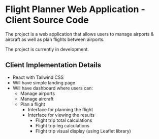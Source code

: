 # Flight Planner Web Application - Client Source Code

The project is a web application that allows users to manage airports & aircraft as well as plan flights between airports.

The project is currently in development.

## Client Implementation Details

- React with Tailwind CSS
- Will have simple landing page
- Will have dashboard where users can:
  - Manage airports
  - Manage aircraft
  - Plan a flight
    - Interface for planning the flight
    - Interface for viewing the results
      - Flight trip total calculations
      - Flight trip leg calculations
      - Flight trip visual display (using Leaflet library)
